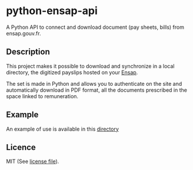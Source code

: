 # python-ensap-api

A Python API to connect and download document (pay sheets, bills) from ensap.gouv.fr.

## Description


This project makes it possible to download and synchronize in a local directory, the digitized payslips hosted on your [Ensap](ensap.gouv.fr).

The set is made in Python ​​and allows you to authenticate on the site and automatically download in PDF format, all the documents prescribed in the space linked to remuneration.

## Example

An example of use is available in this [directory](example/download_all_files.py)


## Licence

MIT (See [license file](LICENCE)).